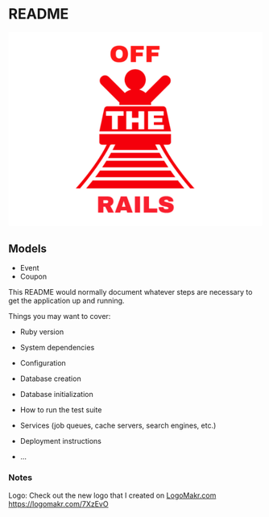# README

![GitHub Logo](offtherails_logo.png)

## Models
* Event
* Coupon

This README would normally document whatever steps are necessary to get the
application up and running.

Things you may want to cover:

* Ruby version

* System dependencies

* Configuration

* Database creation

* Database initialization

* How to run the test suite

* Services (job queues, cache servers, search engines, etc.)

* Deployment instructions

* ...

### Notes

Logo: Check out the new logo that I created on <a href="http://logomakr.com" title="Logo Makr">LogoMakr.com</a> https://logomakr.com/7XzEvO
